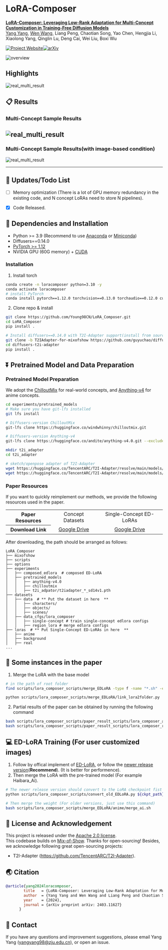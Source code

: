 # LoRA-Composer

**[LoRA-Composer: Leveraging Low-Rank Adaptation for Multi-Concept Customization in Training-Free Diffusion Models](https://arxiv.org/abs/2305.18292)**
<br/>
[Yang Yang](https://young98cn.github.io/), [Wen Wang](https://github.com/encounter1997), Liang Peng, Chaotian Song, Yao Chen, Hengjia Li, Xiaolong Yang, Qinglin Lu, Deng Cai, Wei Liu, Boxi Wu
<br/>

[![Project Website](https://img.shields.io/badge/Project-Website-orange)](https://young98cn.github.io/lora_composer_page/)[![arXiv](https://img.shields.io/badge/arXiv-2403.11627-b31b1b)](https://arxiv.org/abs/2403.11627)



![overview](assets/method.png)

## Highlights
![real_multi_result](./assets/main_fig.png)

## 📋 Results

### Multi-Concept Sample Results
![real_multi_result](./assets/more_res.png)
------

### Multi-Concept Sample Results(with image-based condition)

![real_multi_result](./assets/condition_comparison.png)

------

## 🚩 Updates/Todo List

- [ ] Memory optimization  (There is a lot of GPU memory redundancy in the existing code, and N concept LoRAs need to store N pipelines).
- [x] Code Released.



## :wrench: Dependencies and Installation

- Python >= 3.9 (Recommend to use [Anaconda](https://www.anaconda.com/download/#linux) or [Miniconda](https://docs.conda.io/en/latest/miniconda.html))
- Diffusers==0.14.0
- [PyTorch >= 1.12](https://pytorch.org/)
- NVIDIA GPU (60G memory) + [CUDA](https://developer.nvidia.com/cuda-downloads)

### Installation

1. Install torch

```bash
conda create -n loracomposer python=3.10 -y
conda activate loracomposer
# install PyTorch
conda install pytorch==1.12.0 torchvision==0.13.0 torchaudio==0.12.0 cudatoolkit=11.3 -c pytorch -y
```


2. Clone repo & install

```bash
git clone https://github.com/Young98CN/LoRA_Composer.git
cd LoRA_Composer
pip install .

# Install diffusers==0.14.0 with T2I-Adapter support(install from source)
git clone -b T2IAdapter-for-mixofshow https://github.com/guyuchao/diffusers-t2i-adapter.git
cd diffusers-t2i-adapter
pip install .
```



## ⏬ Pretrained Model and Data Preparation

### Pretrained Model Preparation

We adopt the [ChilloutMix](https://huggingface.co/windwhinny/chilloutmix) for real-world concepts, and [Anything-v4](https://huggingface.co/xyn-ai/anything-v4.0) for anime concepts.

```bash
cd experiments/pretrained_models
# Make sure you have git-lfs installed
git lfs install

# Diffusers-version ChilloutMix
git-lfs clone https://huggingface.co/windwhinny/chilloutmix.git

# Diffusers-version Anything-v4
git-lfs clone https://huggingface.co/andite/anything-v4.0.git --exclude="anything*, Anything*, example*"

mkdir t2i_adapter
cd t2i_adapter

# sketch/openpose adapter of T2I-Adapter
wget https://huggingface.co/TencentARC/T2I-Adapter/resolve/main/models/t2iadapter_sketch_sd14v1.pth
wget https://huggingface.co/TencentARC/T2I-Adapter/resolve/main/models/t2iadapter_openpose_sd14v1.pth
```

### Paper Resources

If you want to quickly reimplement our methods, we provide the following resources used in the paper.

<table>
<tr>
    <th>Paper Resources</th>
    <td style="text-align: center;">Concept Datasets</td>
    <td style="text-align: center;">Single-Concept ED-LoRAs</td>
</tr>
<tr>
    <th>Download Link</td>
    <td style="text-align: center;"><a href="https://drive.google.com/file/d/1YzCldYKouB5M5Nqf9myM-PUiywSedjwe/view?usp=sharing">Google Drive</a></td>
    <td style="text-align: center;"><a href="https://drive.google.com/drive/folders/1PH6Q-KrnW0Bp0IZo3A49PSiya0LXXfP-?usp=sharing">Google Drive</a></td>
</tr>
</table>


After downloading, the path should be arranged as follows:

```
LoRA_Composer
├── mixofshow
├── scripts
├── options
├── experiments
│   ├── composed_edlora  # composed ED-LoRA
│   ├── pretrained_models
│   │   ├── anything-v4.0
│   │   ├── chilloutmix
│   │   ├── t2i_adpator/t2iadapter_*_sd14v1.pth
├── datasets
│   ├── data  # ** Put the dataset in here  **
│   │   ├── characters/
│   │   ├── objects/
│   │   ├── scenes/
│   ├── data_cfgs/lora_composer
│   │   ├── single-concept # train single-concept edlora configs
│   │   ├── region_lora # merge edlora configs
├── loras  # ** Put Single-Concept ED-LoRAs in here  **
│   ├── anime
│   ├── background
│   ├── real
...
```


## :runner: Some instances in the paper
1. Merge the LoRA with the base model
```bash
# in the path of root folder
find scripts/lora_composer_scripts/merge_EDLoRA -type f -name "*.sh" -exec echo "Executing {}" \; -exec bash {} \;

python scripts/lora_composer_scripts/merge_EDLoRA/link_lora2folder.py
```
2. Partial results of the paper can be obtained by running the following command
```bash
bash scripts/lora_composer_scripts/paper_result_scripts/lora_composer_anime.sh
bash scripts/lora_composer_scripts/paper_result_scripts/lora_composer_real.sh
```


## :computer: ED-LoRA Training (For user customized images)
1. Follow by offical implement of [ED-LoRA](https://github.com/TencentARC/Mix-of-Show/tree/research_branch#:~:text=Single%2DClient%20Concept%20Tuning), or follow the [newer release version](https://github.com/TencentARC/Mix-of-Show/tree/main#:~:text=Single%2DClient%20Concept%20Tuning)(**Recommend**). (It is better for performence).
2. Then merge the LoRA with the pre-trained model (For example Haibara_Ai).
```bash
# The newer release version should convert to the LoRA checkpoint fist
python scripts/lora_composer_scripts/convert_old_EDLoRA.py ${ckpt_path} ${save_path}

# Then merge the weight (For older versions, just use this command)
bash scripts/lora_composer_scripts/merge_EDLoRA/anime/merge_ai.sh
```

## 📜 License and Acknowledgement

This project is released under the [Apache 2.0 license](LICENSE).<br>
This codebase builds on [Mix-of-Show](https://github.com/TencentARC/Mix-of-Show/tree/research_branch). Thanks for open-sourcing! Besides, we acknowledge following great open-sourcing projects:
- T2I-Adapter (https://github.com/TencentARC/T2I-Adapter).



## 🌏 Citation

```bibtex
@article{yang2024loracomposer,
        title   = {LoRA-Composer: Leveraging Low-Rank Adaptation for Multi-Concept Customization in Training-Free Diffusion Models},
        author  = {Yang Yang and Wen Wang and Liang Peng and Chaotian Song and Yao Chen and Hengjia Li and Xiaolong Yang and Qinglin Lu and Deng Cai and Boxi Wu and Wei Liu},
        year    = {2024},
        journal = {arXiv preprint arXiv: 2403.11627}
      }
```



## 📧 Contact

If you have any questions and improvement suggestions, please email Yang Yang (yangyang98@zju.edu.cn), or open an issue.
